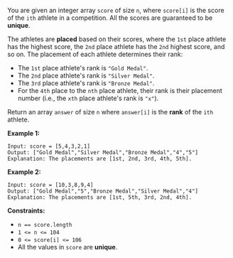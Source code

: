 You are given an integer array `score` of size `n`, where `score[i]` is the
score of the `ith` athlete in a competition. All the scores are guaranteed to
be **unique**.

The athletes are **placed** based on their scores, where the `1st` place
athlete has the highest score, the `2nd` place athlete has the `2nd` highest
score, and so on. The placement of each athlete determines their rank:

  * The `1st` place athlete's rank is `"Gold Medal"`.
  * The `2nd` place athlete's rank is `"Silver Medal"`.
  * The `3rd` place athlete's rank is `"Bronze Medal"`.
  * For the `4th` place to the `nth` place athlete, their rank is their placement number (i.e., the `xth` place athlete's rank is `"x"`).

Return an array `answer` of size `n` where `answer[i]` is the **rank** of the
`ith` athlete.



**Example 1:**

    
    
    Input: score = [5,4,3,2,1]
    Output: ["Gold Medal","Silver Medal","Bronze Medal","4","5"]
    Explanation: The placements are [1st, 2nd, 3rd, 4th, 5th].

**Example 2:**

    
    
    Input: score = [10,3,8,9,4]
    Output: ["Gold Medal","5","Bronze Medal","Silver Medal","4"]
    Explanation: The placements are [1st, 5th, 3rd, 2nd, 4th].
    



**Constraints:**

  * `n == score.length`
  * `1 <= n <= 104`
  * `0 <= score[i] <= 106`
  * All the values in `score` are **unique**.

